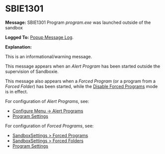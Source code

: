 # SBIE1301

**Message:** SBIE1301 Program _program.exe_ was launched outside of the sandbox

**Logged To:** [Popup Message Log](PopupMessageLog).

**Explanation:**

This is an informational/warning message.

This message appears when an _Alert Program_ has been started outside the supervision of Sandboxie.

This message also appears when a _Forced Program_ (or a program from a _Forced Folder_) has been started, while the [Disable Forced Programs](FileMenu#disableforce) mode is in effect.

For configuration of _Alert Programs_, see:

*   [Configure Menu -> Alert Programs](ConfigureMenu#alert)
*   [Program Settings](ProgramSettings#page1)

For configuration of _Forced Programs_, see:

*   [SandboxSettings > Forced Programs](ProgramStartSettings#program)
*   [SandboxSettings > Forced Folders](ProgramStartSettings#folder)
*   [Program Settings](ProgramSettings#page1)
